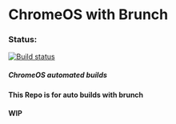 
# ChromeOS with Brunch
### Status: 
[![Build status](https://ci.appveyor.com/api/projects/status/kliqq859xvjne20e?svg=true)](https://ci.appveyor.com/project/OctonalXX/chromeos)
##### ChromeOS automated builds
#### This Repo is for auto builds with brunch
#### WIP
